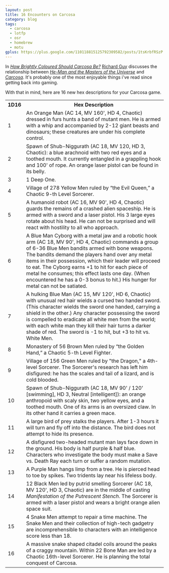 ```yaml
---
layout: post
title: 16 Encounters on Carcosa
category: blog
tags:
  - carcosa
  - lotfp
  - osr
  - homebrew
  - motu
gplus: https://plus.google.com/110118815125792309582/posts/1tsKrbfRSzP
---
```


In [_How Brightly Coloured Should Carcosa Be?_][carcosa-article] [Richard Guy][richard-guy] discusses the relationship between [_He-Man and the Masters of the Universe_][he-man] and [_Carcosa_][Carcosa]. It's probably one of the most enjoyable things i've read since getting back into gaming.

With that in mind, here are 16 new hex descriptions for your Carcosa game. 

<table class="random-table">
<tr><th>1D16</th><th>Hex Description</th></tr>
<tr><td>1</td><td>An Orange Man (AC 14, MV 160', HD 4, Chaotic) dressed in furs hunts a band of mutant men. He is armed with a whip and accompanied by 2-12 giant beasts and dinosaurs; these creatures are under his complete control.</td></tr>
<tr><td>2</td><td>Spawn of Shub-Niggurath (AC 18, MV 120, HD 3, Chaotic): a blue arachnoid with two red eyes and a toothed mouth. It currently entangled in a grappling hook and 100' of rope. An orange laser pistol can be found in its belly.</td></tr>
<tr><td>3</td><td>1 Deep One.</td></tr>
<tr><td>4</td><td>Village of 278 Yellow Men ruled by “the Evil Queen,” a Chaotic 9-th Level Sorcerer.</td></tr>
<tr><td>5</td><td>A humanoid robot (AC 16, MV 90', HD 4, Chaotic) guards the remains of a crashed alien spaceship. He is armed with a sword and a laser pistol. His 3 large eyes rotate about his head. He can not be surprised and will react with hostility to all who approach.</td></tr>
<tr><td>6</td><td>A Blue Man Cyborg with a metal jaw and a robotic hook arm (AC 18, MV 90', HD 4, Chaotic) commands a group of 6-36 Blue Men bandits armed with bone weapons. The bandits demand the players hand over any metal items in their possession, which their leader will proceed to eat. The Cyborg earns +1 to hit for each piece of metal he consumes; this effect lasts one day. (When encountered he has a 0-3 bonus to hit.) His hunger for metal can not be satiated.</td></tr>
<tr><td>7</td><td>A hulking Blue Man (AC 15, MV 120', HD 6, Chaotic) with unusual red hair wields a cursed two handed sword. (This character wields the sword one handed, carrying a shield in the other.) Any character possessing the sword is compelled to eradicate all white men from the world; with each white man they kill their hair turns a darker shade of red. The sword is -1 to hit, but +3 to hit vs. White Men.</td></tr>
<tr><td>8</td><td>Monastery of 56 Brown Men ruled by “the Golden Hand,” a Chaotic 5-th Level Fighter.</td></tr>
<tr><td>9</td><td>Village of 156 Green Men ruled by "the Dragon," a 4th-level Sorcerer. The Sorcerer's research has left him disfigured: he has the scales and tail of a lizard, and is cold blooded.</td></tr>
<tr><td>10</td><td>Spawn of Shub-Niggurath (AC 18, MV 90' / 120' [swimming], HD 3, Neutral [intelligent]): an orange anthropoid with scaly skin, two yellow eyes, and a toothed mouth. One of its arms is an oversized claw. In its other hand it carries a green mace.</td></tr>
<tr><td>11</td><td>A large bird of prey stalks the players. After 1-3 hours it will turn and fly off into the distance. The bird does not attempt to hide its presence.</td></tr>
<tr><td>12</td><td>A disfigured two-headed mutant man lays face down in the ground. His body is half purple &amp; half blue. Characters who investigate the body must make a Save vs. Death Ray each turn or suffer a random mutation.</td></tr>
<tr><td>13</td><td>A Purple Man hangs limp from a tree. He is pierced head to toe by spikes. Two tridents lay near his lifeless body.</td></tr>
<tr><td>14</td><td>12 Black Men led by putrid smelling Sorcerer (AC 18, MV 120', HD 3, Chaotic) are in the middle of casting <em>Manifestation of the Putrescent Stench</em>. The Sorcerer is armed with a laser pistol and wears a bright orange alien space suit.</td></tr>
<tr><td>15</td><td>4 Snake Men attempt to repair a time machine. The Snake Men and their collection of high-tech gadgetry are incomprehensible to characters with an intelligence score less than 18.</td></tr>
<tr><td>16</td><td>A massive snake shaped citadel coils around the peaks of a craggy mountain. Within 22 Bone Man are led by a Chaotic 16th-level Sorcerer. He is planning the total conquest of Carcosa.</td></tr>
</table>


[carcosa]: /tag/carcosa/
[carcosa-article]: http://lurkerablog.wordpress.com/2012/04/26/how-brightly-coloured-should-carcosa-be/
[richard-guy]: http://lurkerablog.wordpress.com/
[he-man]: http://he-man.org/